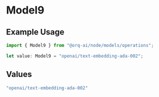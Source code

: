 # Model9

## Example Usage

```typescript
import { Model9 } from "@orq-ai/node/models/operations";

let value: Model9 = "openai/text-embedding-ada-002";
```

## Values

```typescript
"openai/text-embedding-ada-002"
```